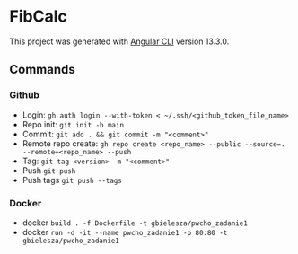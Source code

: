 # FibCalc

This project was generated with [Angular CLI](https://github.com/angular/angular-cli) version 13.3.0.

## Commands

### Github

* Login: `gh auth login --with-token < ~/.ssh/<github_token_file_name>`
* Repo init: `git init -b main`
* Commit: `git add . && git commit -m "<comment>"`
* Remote repo create: `gh repo create <repo_name> --public --source=. --remote=<repo_name> --push`
* Tag: `git tag <version> -m "<comment>"`
* Push `git push`
* Push tags `git push --tags`

### Docker

* docker `build . -f Dockerfile -t gbielesza/pwcho_zadanie1`
* docker `run -d -it --name pwcho_zadanie1 -p 80:80 -t gbielesza/pwcho_zadanie1`
